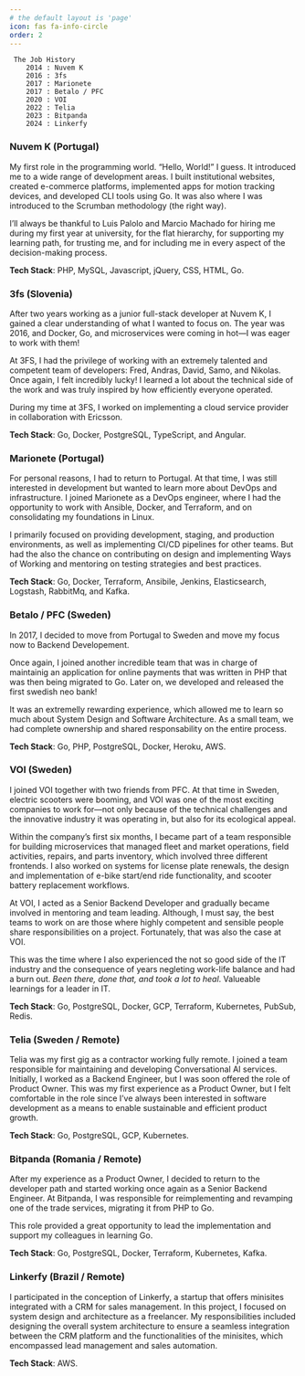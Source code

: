 ```yaml
---
# the default layout is 'page'
icon: fas fa-info-circle
order: 2
---
```


```mermaid
 The Job History
    2014 : Nuvem K
    2016 : 3fs 
    2017 : Marionete 
    2017 : Betalo / PFC
    2020 : VOI
    2022 : Telia
    2023 : Bitpanda
    2024 : Linkerfy
```

### Nuvem K (Portugal)

My first role in the programming world. “Hello, World!” I guess.
It introduced me to a wide range of development areas. I built institutional websites, created e-commerce platforms, implemented apps for motion tracking devices, and developed CLI tools using Go. It was also where I was introduced to the Scrumban methodology (the right way).

I’ll always be thankful to Luis Palolo and Marcio Machado for hiring me during my first year at university, for the flat hierarchy, for supporting my learning path, for trusting me, and for including me in every aspect of the decision-making process.

**Tech Stack**: PHP, MySQL, Javascript, jQuery, CSS, HTML, Go.

### 3fs (Slovenia)

After two years working as a junior full-stack developer at Nuvem K, I gained a clear understanding of what I wanted to focus on. The year was 2016, and Docker, Go, and microservices were coming in hot—I was eager to work with them!

At 3FS, I had the privilege of working with an extremely talented and competent team of developers: Fred, Andras, David, Samo, and Nikolas. Once again, I felt incredibly lucky! I learned a lot about the technical side of the work and was truly inspired by how efficiently everyone operated.

During my time at 3FS, I worked on implementing a cloud service provider in collaboration with Ericsson.

**Tech Stack**: Go, Docker, PostgreSQL, TypeScript, and Angular.

### Marionete (Portugal)

For personal reasons, I had to return to Portugal. At that time, I was still interested in development but wanted to learn more about DevOps and infrastructure. I joined Marionete as a DevOps engineer, where I had the opportunity to work with Ansible, Docker, and Terraform, and on consolidating my foundations in Linux.

I primarily focused on providing development, staging, and production environments, as well as implementing CI/CD pipelines for other teams. But had the also the chance on contributing on design and implementing Ways of Working and mentoring on testing strategies and best practices.

**Tech Stack**: Go, Docker, Terraform, Ansibile, Jenkins, Elasticsearch, Logstash, RabbitMq, and Kafka.

### Betalo / PFC (Sweden)

In 2017, I decided to move from Portugal to Sweden and move my focus now to Backend Developement.

Once again, I joined another incredible team that was in charge of maintainig an application for online payments that was written in PHP that was then being migrated to Go. Later on, we developed and released the first swedish neo bank!

It was an extremelly rewarding experience, which allowed me to learn so much about System Design and Software Architecture. As a small team, we had complete ownership and shared responsability on the entire process.

**Tech Stack**: Go, PHP, PostgreSQL, Docker, Heroku, AWS.

### VOI (Sweden)

I joined VOI together with two friends from PFC. At that time in Sweden, electric scooters were booming, and VOI was one of the most exciting companies to work for—not only because of the technical challenges and the innovative industry it was operating in, but also for its ecological appeal.

Within the company’s first six months, I became part of a team responsible for building microservices that managed fleet and market operations, field activities, repairs, and parts inventory, which involved three different frontends. I also worked on systems for license plate renewals, the design and implementation of e-bike start/end ride functionality, and scooter battery replacement workflows.

At VOI, I acted as a Senior Backend Developer and gradually became involved in mentoring and team leading. Although, I must say, the best teams to work on are those where highly competent and sensible people share responsibilities on a project. Fortunately, that was also the case at VOI.

This was the time where I also experienced the not so good side of the IT industry and the consequence of years negleting work-life balance and had a burn out. *Been there, done that, and took a lot to heal*. Valueable learnings for a leader in IT.

**Tech Stack**: Go, PostgreSQL, Docker, GCP, Terraform, Kubernetes, PubSub, Redis.

### Telia (Sweden / Remote)

Telia was my first gig as a contractor working fully remote. I joined a team responsible for maintaining and developing Conversational AI services. Initially, I worked as a Backend Engineer, but I was soon offered the role of Product Owner. This was my first experience as a Product Owner, but I felt comfortable in the role since I’ve always been interested in software development as a means to enable sustainable and efficient product growth.

**Tech Stack**: Go, PostgreSQL, GCP, Kubernetes.

### Bitpanda (Romania / Remote)

After my experience as a Product Owner, I decided to return to the developer path and started working once again as a Senior Backend Engineer. At Bitpanda, I was responsible for reimplementing and revamping one of the trade services, migrating it from PHP to Go.

This role provided a great opportunity to lead the implementation and support my colleagues in learning Go.

**Tech Stack**: Go, PostgreSQL, Docker, Terraform, Kubernetes, Kafka.

### Linkerfy (Brazil / Remote)

I participated in the conception of Linkerfy, a startup that offers minisites integrated with a CRM for sales management. In this project, I focused on system design and architecture as a freelancer. My responsibilities included designing the overall system architecture to ensure a seamless integration between the CRM platform and the functionalities of the minisites, which encompassed lead management and sales automation.

**Tech Stack**: AWS.
